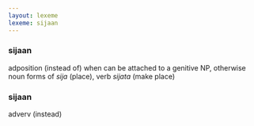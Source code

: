```yaml
---
layout: lexeme
lexeme: sijaan
---
```


###  sijaan 
adposition (instead of) when can be attached to a genitive NP, otherwise noun forms of *sija* (place), verb *sijata* (make place)


###  sijaan 
adverv (instead)


